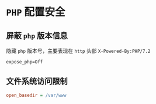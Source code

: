# `PHP` 配置安全

## 屏蔽 `php` 版本信息

隐藏 `php` 版本号，主要表现在 `http` 头部 `X-Powered-By:PHP/7.2`

```
expose_php=Off  
```



## 文件系统访问限制

```ini
open_basedir = /var/www
```



